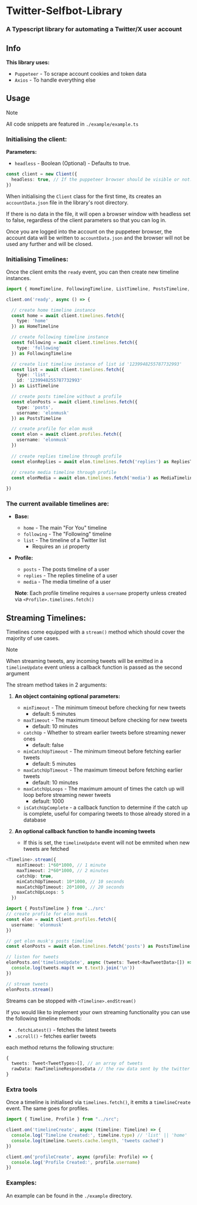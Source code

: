 # Twitter-Selfbot-Library
### A Typescript library for automating a Twitter/X user account

## Info
**This library uses:**
- `Puppeteer` - To scrape account cookies and token data
- `Axios` - To handle everything else

## Usage
> [!NOTE]
> All code snippets are featured in `./example/example.ts`
### Initialising the client:
**Parameters:**
- `headless` - Boolean (Optional) - Defaults to true.
```ts
const client = new Client({
  headless: true, // If the puppeteer browser should be visible or not.
})
```
When initialising the `Client` class for the first time, its creates an `accountData.json` file in the library's root directory.

If there is no data in the file, it will open a browser window with headless set to false, regardless of the client parameters so that you can log in.

Once you are logged into the account on the puppeteer browser, the account data will be written to `accountData.json` and the browser will not be used any further and will be closed.

### Initialising Timelines:
Once the client emits the `ready` event, you can then create new timeline instances.
```ts
import { HomeTimeline, FollowingTimeline, ListTimeline, PostsTimeline, MediaTimeline, RepliesTimeline, } from "../src";

client.on('ready', async () => {

  // create home timeline instance
  const home = await client.timelines.fetch({
    type: 'home'
  }) as HomeTimeline

  // create following timeline instance
  const following = await client.timelines.fetch({
    type: 'following'
  }) as FollowingTimeline

  // create list timeline instance of list id '1239948255787732993'
  const list = await client.timelines.fetch({
    type: 'list',
    id: '1239948255787732993'
  }) as ListTimeline

  // create posts timeline without a profile
  const elonPosts = await client.timelines.fetch({
    type: 'posts',
    username: 'elonmusk'
  }) as PostsTimeline

  // create profile for elon musk
  const elon = await client.profiles.fetch({
    username: 'elonmusk'
  })
  
  // create replies timeline through profile
  const elonReplies = await elon.timelines.fetch('replies') as RepliesTimeline
  
  // create media timeline through profile
  const elonMedia = await elon.timelines.fetch('media') as MediaTimeline

})
```
### The current available timelines are:
- **Base:**
  - `home` - The main "For You" timeline
  - `following` - The "Following" timeline
  - `list` - The timeline of a Twitter list
    - Requires an `id` property
- **Profile:**
  - `posts` - The posts timeline of a user
  - `replies` - The replies timeline of a user
  - `media` - The media timeline of a user

  **Note**: Each profile timeline requires a `username` property unless created via `<Profile>.timelines.fetch()`

## Streaming Timelines:

Timelines come equipped with a `stream()` method which should cover the majority of use cases.
> [!NOTE]
> When streaming tweets, any incoming tweets will be emitted in a `timelineUpdate` event unless a callback function is passed as the second argument

The stream method takes in 2 arguments:
1. **An object containing optional parameters:**
     - `minTimeout` - The minimum timeout before checking for new tweets
       - default: 5 minutes
     - `maxTimeout` - The maximum timeout before checking for new tweets
       - default: 10 minutes
     - `catchUp` - Whether to stream earlier tweets before streaming newer ones
       - default: false
     - `minCatchUpTimeout` - The minimum timeout before fetching earlier tweets 
       - default: 5 minutes
     - `maxCatchUpTimeout` - The maximum timeout before fetching earlier tweets
       - default: 10 minutes
     - `maxCatchUpLoops` - The maximum amount of times the catch up will loop before streaming newer tweets
       - default: 1000
     - `isCatchUpComplete` - a callback function to determine if the catch up is complete, useful for comparing tweets to those already stored in a database

2. **An optional callback function to handle incoming tweets**
     - If this is set, the `timelineUpdate` event will not be emmited when new tweets are fetched
```ts
<Timeline>.stream({
    minTimeout: 1*60*1000, // 1 minute
    maxTimeout: 2*60*1000, // 2 minutes
    catchUp: true,
    minCatchUpTimeout: 10*1000, // 10 seconds
    maxCatchUpTimeout: 20*1000, // 20 seconds
    maxCatchUpLoops: 5
  })
```

```ts
import { PostsTimeline } from '../src'
// create profile for elon musk
const elon = await client.profiles.fetch({
  username: 'elonmusk'
})

// get elon musk's posts timeline
const elonPosts = await elon.timelines.fetch('posts') as PostsTimeline

// listen for tweets
elonPosts.on('timelineUpdate', async (tweets: Tweet<RawTweetData>[]) => {
  console.log(tweets.map(t => t.text).join('\n'))
})

// stream tweets
elonPosts.stream()
```
Streams can be stopped with `<Timeline>.endStream()`

If you would like to implement your own streaming functionality you can use the following timeline methods:
- `.fetchLatest()` - fetches the latest tweets
- `.scroll()` - fetches earlier tweets

each method returns the following structure:
  
  ```ts
  {
    tweets: Tweet<TweetTypes>[], // an array of tweets
    rawData: RawTimelineResponseData // the raw data sent by the twitter user api
  }
  ```

### Extra tools

Once a timeline is initialised via `timelines.fetch()`, it emits a `timelineCreate` event. The same goes for profiles.
```ts
import { Timeline, Profile } from "../src";

client.on('timelineCreate', async (timeline: Timeline) => {
  console.log('Timeline Created:', timeline.type) // 'list' || 'home' || 'following' || 'posts' || 'replies' || 'media'
  console.log(timeline.tweets.cache.length, 'tweets cached')
})

client.on('profileCreate', async (profile: Profile) => {
  console.log('Profile Created:', profile.username)
})
```

### Examples:
An example can be found in the `./example` directory.
